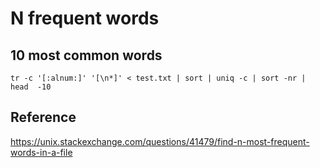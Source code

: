 # N frequent words

## 10 most common words

```
tr -c '[:alnum:]' '[\n*]' < test.txt | sort | uniq -c | sort -nr | head  -10
```

## Reference
https://unix.stackexchange.com/questions/41479/find-n-most-frequent-words-in-a-file